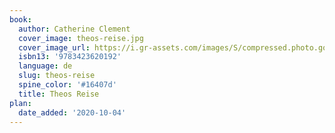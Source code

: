 ```yaml
---
book:
  author: Catherine Clement
  cover_image: theos-reise.jpg
  cover_image_url: https://i.gr-assets.com/images/S/compressed.photo.goodreads.com/books/1463679230l/30235264._SY475_.jpg
  isbn13: '9783423620192'
  language: de
  slug: theos-reise
  spine_color: '#16407d'
  title: Theos Reise
plan:
  date_added: '2020-10-04'
---
```

